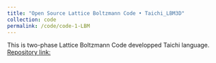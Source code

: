 ```yaml
---
title: "Open Source Lattice Boltzmann Code • Taichi_LBM3D"
collection: code
permalink: /code/code-1-LBM
---
```

This is two-phase Lattice Boltzmann Code developped Taichi language.
[Repository link:](https://github.com/yjhp1016/taichi_LBM3D)

